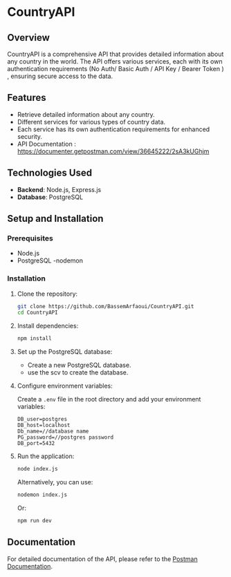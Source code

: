 # CountryAPI

## Overview

CountryAPI is a comprehensive API that provides detailed information about any country in the world. The API offers various services, each with its own authentication requirements (No Auth/ Basic Auth / API Key / Bearer Token ) , ensuring secure access to the data.

## Features

- Retrieve detailed information about any country.
- Different services for various types of country data.
- Each service has its own authentication requirements for enhanced security.
- API Documentation : https://documenter.getpostman.com/view/36645222/2sA3kUGhjm
## Technologies Used

- **Backend**: Node.js, Express.js
- **Database**: PostgreSQL


## Setup and Installation

### Prerequisites

- Node.js
- PostgreSQL
-nodemon
### Installation

1. Clone the repository:

   ```bash
   git clone https://github.com/BassemArfaoui/CountryAPI.git
   cd CountryAPI
   ```

2. Install dependencies:

   ```bash
   npm install
   ```

3. Set up the PostgreSQL database:

   - Create a new PostgreSQL database.
   - use the scv to create the database.

4. Configure environment variables:

   Create a `.env` file in the root directory and add your environment variables:

   ```plaintext
   DB_user=postgres
   DB_host=localhost
   Db_name=//database name
   PG_password=//postgres password
   DB_port=5432

   ```

5. Run the application:

   ```bash
   node index.js
   ```

   Alternatively, you can use:

   ```bash
   nodemon index.js
   ```

   Or:

   ```bash
   npm run dev
   ```






## Documentation

For detailed documentation of the API, please refer to the [Postman Documentation](https://documenter.getpostman.com/view/36645222/2sA3kUGhjm).

